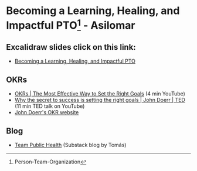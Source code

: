 # Becoming a Learning, Healing, and Impactful PTO[^pto] - Asilomar 

## Excalidraw slides click on this link:
- [Becoming a Learning, Healing, and Impactful PTO](https://link.excalidraw.com/p/readonly/WN9Qno7Jv9pqT2zuvVHr)

## OKRs 
- [OKRs | The Most Effective Way to Set the Right Goals](https://youtube.com/watch?v=Neu4aCB3378) (4 min YouTube)
- [Why the secret to success is setting the right goals | John Doerr | TED](https://www.youtube.com/watch?v=L4N1q4RNi9I) (11 min TED talk on YouTube)
- [John Doerr's OKR website](https://www.whatmatters.com/)

## Blog
- [Team Public Health](https://www.whatmatters.com/) (Substack blog by Tomás)


[^pto]: Person-Team-Organization
